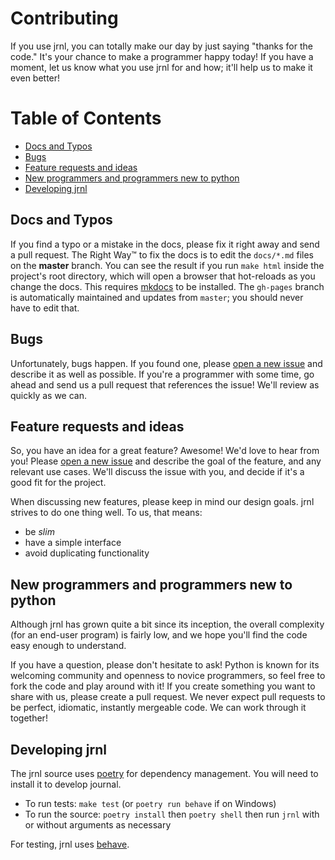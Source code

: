 # Contributing

If you use jrnl, you can totally make our day by just saying "thanks for the code." It's your chance to make a programmer happy today! If you have a moment, let us know what you use jrnl for and how; it'll help us to make it even better!


# Table of Contents
 * [Docs and Typos](#docs-and-typos)
 * [Bugs](#bugs)
 * [Feature requests and ideas](#feature-requests-and-ideas)
 * [New programmers and programmers new to python](#new-programmers-and-programmers-new-to-python)
 * [Developing jrnl](#developing-jrnl)


## Docs and Typos

If you find a typo or a mistake in the docs, please fix it right away and send a pull request. The Right Way™ to fix the docs is to edit the `docs/*.md` files on the **master** branch. You can see the result if you run `make html` inside the project's root directory, which will open a browser that hot-reloads as you change the docs. This requires [mkdocs](https://www.mkdocs.org) to be installed. The `gh-pages` branch is automatically maintained and updates from `master`; you should never have to edit that.

## Bugs

Unfortunately, bugs happen. If you found one, please [open a new issue](https://github.com/jrnl-org/jrnl/issues/new/choose) and describe it as well as possible. If you're a programmer with some time, go ahead and send us a pull request that references the issue! We'll review as quickly as we can.

## Feature requests and ideas

So, you have an idea for a great feature? Awesome! We'd love to hear from you! Please [open a new issue](https://github.com/jrnl-org/jrnl/issues/new/choose) and describe the goal of the feature, and any relevant use cases. We'll discuss the issue with you, and decide if it's a good fit for the project.

When discussing new features, please keep in mind our design goals. jrnl strives to do one thing well. To us, that means:

* be _slim_
* have a simple interface
* avoid duplicating functionality

## New programmers and programmers new to python

Although jrnl has grown quite a bit since its inception, the overall complexity (for an end-user program) is fairly low, and we hope you'll find the code easy enough to understand.

If you have a question, please don't hesitate to ask! Python is known for its welcoming community and openness to novice programmers, so feel free to fork the code and play around with it! If you create something you want to share with us, please create a pull request. We never expect pull requests to be perfect, idiomatic, instantly mergeable code. We can work through it together!

## Developing jrnl

The jrnl source uses [poetry](https://poetry.eustace.io/) for dependency management. You will need to install it to develop journal.

 * To run tests: `make test` (or `poetry run behave` if on Windows)
 * To run the source: `poetry install` then `poetry shell` then run `jrnl` with or without arguments as necessary

For testing, jrnl uses [behave](https://behave.readthedocs.io/).
